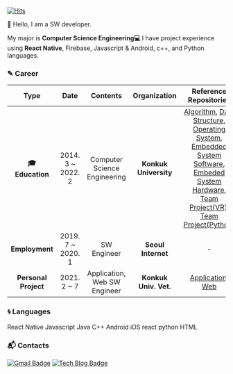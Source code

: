 [![Hits](https://hits.seeyoufarm.com/api/count/incr/badge.svg?url=https%3A%2F%2Fgithub.com%2Fsitnet1102&count_bg=%23368827&title_bg=%23555555&icon=&icon_color=%23E7E7E7&title=hits&edge_flat=false)](https://hits.seeyoufarm.com)

:wave: Hello, I am a SW developer.

 My major is **Computer Science Engineering:computer:** I have project experience using **React Native**, Firebase, Javascript & Android, c++, and Python languages.

### &#9998; Career

| **Type** | **Date** | **Contents** | **Organization** | **Reference Repositories** |
|:--------:|:--------:|:--------:|:--------:|:--------:|
| **:mortar_board: Education** | 2014. 3 ~ 2022. 2 | Computer Science Engineering | **Konkuk University** | [Algorithm](https://github.com/sitnet1102/AlgorithmQuiz), [Data Structure](https://github.com/sitnet1102/data_structure), [Operating System](https://github.com/sitnet1102/Operating_System), [Embedded System Software](https://github.com/sitnet1102/Embedded_System_Software), [Embeded System Hardware](https://github.com/sitnet1102/Vivado_coding), [Team Project(VR)](https://github.com/sitnet1102/MazeRunner), [Team Project(Python)](https://github.com/sitnet1102/project2_bank_system)|
| **Employment** | 2019. 7 ~ 2020. 1 | SW Engineer | **Seoul Internet** | - |
| **Personal Project** | 2021. 2 ~ 7 | Application, Web SW Engineer | **Konkuk Univ. Vet.** | [Application](https://github.com/sitnet1102/konkuk_veterinary), [Web](https://github.com/sitnet1102/vet_SPACE_Web) |

### :cyclone: Languages
<!--![ReactNative]()-->
React Native
Javascript
Java
C++
Android
iOS
react 
python
HTML


<!-- 
![PYTHON](https://img.shields.io/badge/PYTHON-%E2%98%85%E2%98%85%E2%98%85%E2%98%85%E2%98%86-0696D7?style=plastic&logo=Python&logoColor=white) ![ANDROID](https://img.shields.io/badge/JAVA%20&%20ANDROID-%E2%98%85%E2%98%85%E2%98%85%E2%98%86%E2%98%86-3DDC84?style=plastic&logo=android&logoColor=white)  ![Matlab](https://img.shields.io/badge/Matlab-%E2%98%85%E2%98%85%E2%98%86%E2%98%86%E2%98%86-0076A8?style=plastic&logo=mathworks&logoColor=white) ![Kotlin](https://img.shields.io/badge/Kotlin-%E2%98%85%E2%98%85%E2%98%86%E2%98%86%E2%98%86-0095D5?style=plastic&logo=kotlin&logoColor=white)
-->

### :mailbox_with_mail: Contacts
[![Gmail Badge](https://img.shields.io/badge/Gmail-d14836?style=flat-square&logo=Gmail&logoColor=white&link=mailto:sitnet1102@gmail.com)](mailto:sitnet1102@gmail.com) [![Tech Blog Badge](http://img.shields.io/badge/-Tech%20blog-black?style=flat-square&logo=github&link=https://ju-n-o.tistory.com/)](https://ju-n-o.tistory.com/) 


